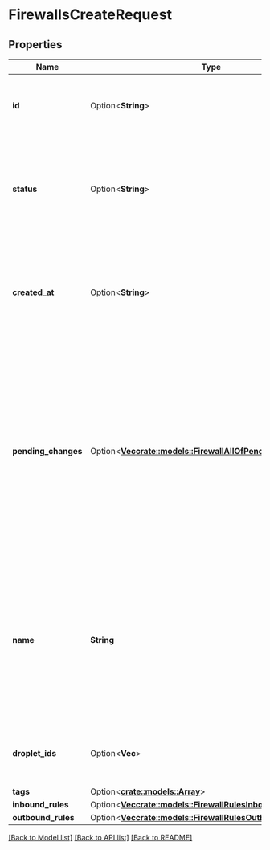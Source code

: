 # FirewallsCreateRequest

## Properties

Name | Type | Description | Notes
------------ | ------------- | ------------- | -------------
**id** | Option<**String**> | A unique ID that can be used to identify and reference a firewall. | [optional][readonly]
**status** | Option<**String**> | A status string indicating the current state of the firewall. This can be \"waiting\", \"succeeded\", or \"failed\". | [optional][readonly]
**created_at** | Option<**String**> | A time value given in ISO8601 combined date and time format that represents when the firewall was created. | [optional][readonly]
**pending_changes** | Option<[**Vec<crate::models::FirewallAllOfPendingChanges>**](firewall_allOf_pending_changes.md)> | An array of objects each containing the fields \"droplet_id\", \"removing\", and \"status\". It is provided to detail exactly which Droplets are having their security policies updated. When empty, all changes have been successfully applied. | [optional][readonly]
**name** | **String** | A human-readable name for a firewall. The name must begin with an alphanumeric character. Subsequent characters must either be alphanumeric characters, a period (.), or a dash (-). | 
**droplet_ids** | Option<**Vec<i32>**> | An array containing the IDs of the Droplets assigned to the firewall. | [optional]
**tags** | Option<[**crate::models::Array**](array.md)> |  | [optional]
**inbound_rules** | Option<[**Vec<crate::models::FirewallRulesInboundRulesInner>**](firewall_rules_inbound_rules_inner.md)> |  | 
**outbound_rules** | Option<[**Vec<crate::models::FirewallRulesOutboundRulesInner>**](firewall_rules_outbound_rules_inner.md)> |  | 

[[Back to Model list]](../README.md#documentation-for-models) [[Back to API list]](../README.md#documentation-for-api-endpoints) [[Back to README]](../README.md)


